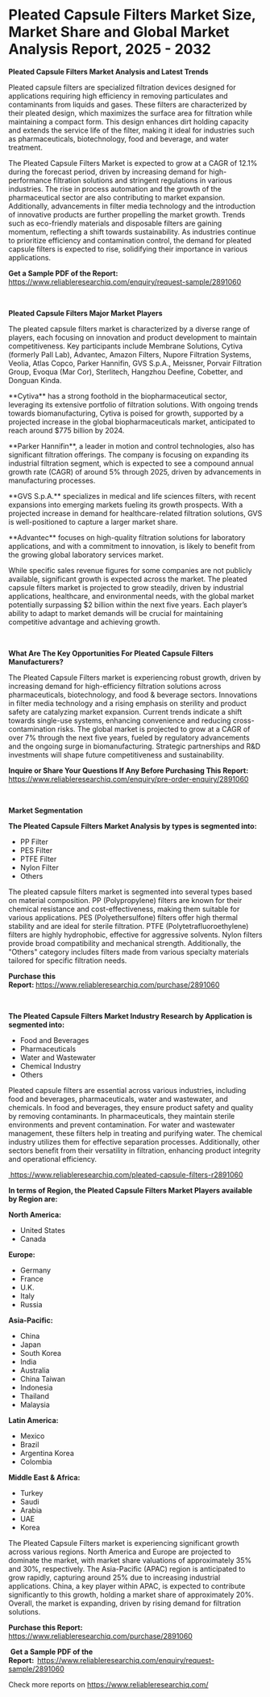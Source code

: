 <p><h1>Pleated Capsule Filters Market Size, Market Share and Global Market Analysis Report, 2025 - 2032</h1></p><p><strong>Pleated Capsule Filters Market Analysis and Latest Trends</strong></p>
<p><p>Pleated capsule filters are specialized filtration devices designed for applications requiring high efficiency in removing particulates and contaminants from liquids and gases. These filters are characterized by their pleated design, which maximizes the surface area for filtration while maintaining a compact form. This design enhances dirt holding capacity and extends the service life of the filter, making it ideal for industries such as pharmaceuticals, biotechnology, food and beverage, and water treatment.</p><p>The Pleated Capsule Filters Market is expected to grow at a CAGR of 12.1% during the forecast period, driven by increasing demand for high-performance filtration solutions and stringent regulations in various industries. The rise in process automation and the growth of the pharmaceutical sector are also contributing to market expansion. Additionally, advancements in filter media technology and the introduction of innovative products are further propelling the market growth. Trends such as eco-friendly materials and disposable filters are gaining momentum, reflecting a shift towards sustainability. As industries continue to prioritize efficiency and contamination control, the demand for pleated capsule filters is expected to rise, solidifying their importance in various applications.</p></p>
<p><strong>Get a Sample PDF of the Report:&nbsp;</strong> <a href="https://www.reliableresearchiq.com/enquiry/request-sample/2891060?utm_campaign=2780&utm_medium=2&utm_source=Github&utm_content=ia&utm_term=14032025&utm_id=pleated-capsule-filters">https://www.reliableresearchiq.com/enquiry/request-sample/2891060</a></p>
<p>&nbsp;</p>
<p><strong>Pleated Capsule Filters Major Market Players</strong></p>
<p><p>The pleated capsule filters market is characterized by a diverse range of players, each focusing on innovation and product development to maintain competitiveness. Key participants include Membrane Solutions, Cytiva (formerly Pall Lab), Advantec, Amazon Filters, Nupore Filtration Systems, Veolia, Atlas Copco, Parker Hannifin, GVS S.p.A., Meissner, Porvair Filtration Group, Evoqua (Mar Cor), Sterlitech, Hangzhou Deefine, Cobetter, and Donguan Kinda.</p><p>**Cytiva** has a strong foothold in the biopharmaceutical sector, leveraging its extensive portfolio of filtration solutions. With ongoing trends towards biomanufacturing, Cytiva is poised for growth, supported by a projected increase in the global biopharmaceuticals market, anticipated to reach around $775 billion by 2024.</p><p>**Parker Hannifin**, a leader in motion and control technologies, also has significant filtration offerings. The company is focusing on expanding its industrial filtration segment, which is expected to see a compound annual growth rate (CAGR) of around 5% through 2025, driven by advancements in manufacturing processes.</p><p>**GVS S.p.A.** specializes in medical and life sciences filters, with recent expansions into emerging markets fueling its growth prospects. With a projected increase in demand for healthcare-related filtration solutions, GVS is well-positioned to capture a larger market share.</p><p>**Advantec** focuses on high-quality filtration solutions for laboratory applications, and with a commitment to innovation, is likely to benefit from the growing global laboratory services market.</p><p>While specific sales revenue figures for some companies are not publicly available, significant growth is expected across the market. The pleated capsule filters market is projected to grow steadily, driven by industrial applications, healthcare, and environmental needs, with the global market potentially surpassing $2 billion within the next five years. Each player’s ability to adapt to market demands will be crucial for maintaining competitive advantage and achieving growth.</p></p>
<p>&nbsp;</p>
<p><strong>What Are The Key Opportunities For Pleated Capsule Filters Manufacturers?</strong></p>
<p><p>The Pleated Capsule Filters market is experiencing robust growth, driven by increasing demand for high-efficiency filtration solutions across pharmaceuticals, biotechnology, and food & beverage sectors. Innovations in filter media technology and a rising emphasis on sterility and product safety are catalyzing market expansion. Current trends indicate a shift towards single-use systems, enhancing convenience and reducing cross-contamination risks. The global market is projected to grow at a CAGR of over 7% through the next five years, fueled by regulatory advancements and the ongoing surge in biomanufacturing. Strategic partnerships and R&D investments will shape future competitiveness and sustainability.</p></p>
<p><strong>Inquire or Share Your Questions If Any Before Purchasing This Report:</strong> <a href="https://www.reliableresearchiq.com/enquiry/pre-order-enquiry/2891060?utm_campaign=2780&utm_medium=2&utm_source=Github&utm_content=ia&utm_term=14032025&utm_id=pleated-capsule-filters">https://www.reliableresearchiq.com/enquiry/pre-order-enquiry/2891060</a></p>
<p>&nbsp;</p>
<p><strong>Market Segmentation</strong></p>
<p><strong>The Pleated Capsule Filters Market Analysis by types is segmented into:</strong></p>
<p><ul><li>PP Filter</li><li>PES Filter</li><li>PTFE Filter</li><li>Nylon Filter</li><li>Others</li></ul></p>
<p><p>The pleated capsule filters market is segmented into several types based on material composition. PP (Polypropylene) filters are known for their chemical resistance and cost-effectiveness, making them suitable for various applications. PES (Polyethersulfone) filters offer high thermal stability and are ideal for sterile filtration. PTFE (Polytetrafluoroethylene) filters are highly hydrophobic, effective for aggressive solvents. Nylon filters provide broad compatibility and mechanical strength. Additionally, the "Others" category includes filters made from various specialty materials tailored for specific filtration needs.</p></p>
<p><strong>Purchase this Report:&nbsp;</strong><a href="https://www.reliableresearchiq.com/purchase/2891060?utm_campaign=2780&utm_medium=2&utm_source=Github&utm_content=ia&utm_term=14032025&utm_id=pleated-capsule-filters">https://www.reliableresearchiq.com/purchase/2891060</a></p>
<p>&nbsp;</p>
<p><strong>The Pleated Capsule Filters Market Industry Research by Application is segmented into:</strong></p>
<p><ul><li>Food and Beverages</li><li>Pharmaceuticals</li><li>Water and Wastewater</li><li>Chemical Industry</li><li>Others</li></ul></p>
<p><p>Pleated capsule filters are essential across various industries, including food and beverages, pharmaceuticals, water and wastewater, and chemicals. In food and beverages, they ensure product safety and quality by removing contaminants. In pharmaceuticals, they maintain sterile environments and prevent contamination. For water and wastewater management, these filters help in treating and purifying water. The chemical industry utilizes them for effective separation processes. Additionally, other sectors benefit from their versatility in filtration, enhancing product integrity and operational efficiency.</p></p>
<p><a href="https://www.reliableresearchiq.com/pleated-capsule-filters-r2891060?utm_campaign=2780&utm_medium=2&utm_source=Github&utm_content=ia&utm_term=14032025&utm_id=pleated-capsule-filters">&nbsp;https://www.reliableresearchiq.com/pleated-capsule-filters-r2891060</a></p>
<p><strong>In terms of Region, the Pleated Capsule Filters Market Players available by Region are:</strong></p>
<p>
    <p> <strong> North America: </strong>
        <ul>
            <li>United States</li>
            <li>Canada</li>
        </ul>
        </p> 
    <p> <strong> Europe: </strong>
        <ul>
            <li>Germany</li>
            <li>France</li>
            <li>U.K.</li>
            <li>Italy</li>
            <li>Russia</li>
        </ul>
        </p> 
    <p> <strong> Asia-Pacific: </strong>
        <ul>
            <li>China</li>
            <li>Japan</li>
            <li>South Korea</li>
            <li>India</li>
            <li>Australia</li>
            <li>China Taiwan</li>
            <li>Indonesia</li>
            <li>Thailand</li>
            <li>Malaysia</li>
        </ul>
        </p> 
    <p> <strong> Latin America: </strong>
        <ul>
            <li>Mexico</li>
            <li>Brazil</li>
            <li>Argentina Korea</li>
            <li>Colombia</li>
        </ul>
        </p> 
    <p> <strong> Middle East & Africa: </strong>
        <ul>
            <li>Turkey</li>
            <li>Saudi</li>
            <li>Arabia</li>
            <li>UAE</li>
            <li>Korea</li>
        </ul>
    </p>
    </p>
<p><p>The Pleated Capsule Filters market is experiencing significant growth across various regions. North America and Europe are projected to dominate the market, with market share valuations of approximately 35% and 30%, respectively. The Asia-Pacific (APAC) region is anticipated to grow rapidly, capturing around 25% due to increasing industrial applications. China, a key player within APAC, is expected to contribute significantly to this growth, holding a market share of approximately 20%. Overall, the market is expanding, driven by rising demand for filtration solutions.</p></p>
<p><strong>Purchase this Report: </strong><a href="https://www.reliableresearchiq.com/purchase/2891060?utm_campaign=2780&utm_medium=2&utm_source=Github&utm_content=ia&utm_term=14032025&utm_id=pleated-capsule-filters">https://www.reliableresearchiq.com/purchase/2891060</a></p>
<p>&nbsp;<strong>Get a Sample PDF of the Report:&nbsp;&nbsp;</strong><a href="https://www.reliableresearchiq.com/enquiry/request-sample/2891060?utm_campaign=2780&utm_medium=2&utm_source=Github&utm_content=ia&utm_term=14032025&utm_id=pleated-capsule-filters">https://www.reliableresearchiq.com/enquiry/request-sample/2891060</a></p>
<p><strong></strong></p>
<p>Check more reports on <a href="https://www.reliableresearchiq.com/?utm_campaign=2780&utm_medium=2&utm_source=Github&utm_content=ia&utm_term=14032025&utm_id=pleated-capsule-filters">https://www.reliableresearchiq.com/</a></p>